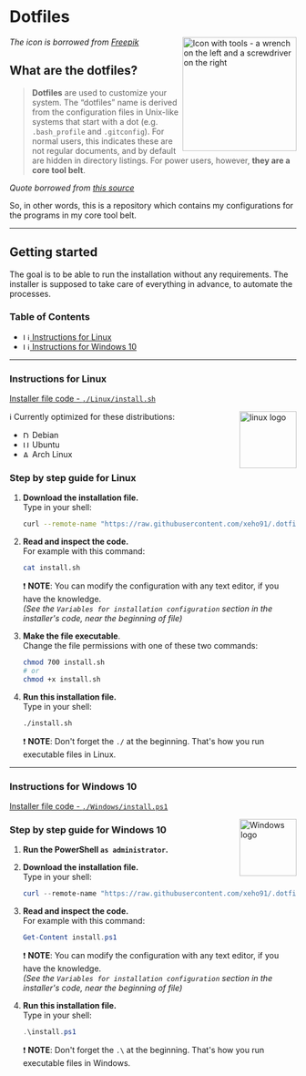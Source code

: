 # Dotfiles

<img alt="Icon with tools - a wrench on the left and a screwdriver on the right"
     height="200"
     align="right"
     src="https://www.flaticon.com/svg/static/icons/svg/682/682028.svg"
/>
_The icon is borrowed from [Freepik](http://www.freepik.com/)_

## What are the dotfiles?

> **Dotfiles** are used to customize your system.
> The “dotfiles” name is derived from the configuration files in Unix-like
> systems that start with a dot (e.g. `.bash_profile` and `.gitconfig`).
> For normal users, this indicates these are not regular documents,
> and by default are hidden in directory listings.
> For power users, however, **they are a core tool belt**.

_Quote borrowed from [this source]_

[this source]: https://medium.com/@webprolific/getting-started-with-dotfiles-43c3602fd789

So, in other words, this is a repository which contains my configurations for
the programs in my core tool belt.

---

## Getting started

The goal is to be able to run the installation without any requirements.
The installer is supposed to take care of everything in advance,
to automate the processes.

### Table of Contents

- [<img alt="Linux logo" height="12"
        src="https://upload.wikimedia.org/wikipedia/commons/3/3c/TuxFlat.svg"
  /> Instructions for Linux](#instructions-for-linux)
- [<img alt="Linux logo" height="12"
        src="https://upload.wikimedia.org/wikipedia/commons/4/48/Windows_logo_-_2012_%28dark_blue%29.svg"
  /> Instructions for Windows 10](#instructions-for-windows-10)

---

### Instructions for Linux

[Installer file code - `./Linux/install.sh`](./Linux/install.sh)

<img alt="linux logo"
     height="100"
     align="right"
     src="https://upload.wikimedia.org/wikipedia/commons/3/3c/tuxflat.svg"
/>

:information_source: Currently optimized for these distributions:

- <img alt="Debian logo" height="12"
       src="https://www.debian.org/logos/openlogo-nd.svg"
  /> Debian
- <img alt="Ubuntu logo" height="12"
       src="https://upload.wikimedia.org/wikipedia/commons/a/ab/Logo-ubuntu_cof-orange-hex.svg"
  /> Ubuntu
- <img alt="ArchLinux logo" height="12"
       src="https://upload.wikimedia.org/wikipedia/commons/a/a5/Archlinux-icon-crystal-64.svg"
  /> Arch Linux

### Step by step guide for Linux

1. **Download the installation file.**\
   Type in your shell:

   ```sh
   curl --remote-name "https://raw.githubusercontent.com/xeho91/.dotfiles/main/Linux/install.sh"
   ```

2. **Read and inspect the code.**\
   For example with this command:

   ```sh
   cat install.sh
   ```

   :exclamation: **NOTE**: You can modify the configuration with any text
   editor, if you have the knowledge.\
   _(See the `Variables for installation configuration` section in the
   installer's code, near the beginning of file)_

3. **Make the file executable**.\
   Change the file permissions with one of these two commands:

   ```sh
   chmod 700 install.sh
   # or
   chmod +x install.sh
   ```

4. **Run this installation file.**\
   Type in your shell:

   ```sh
   ./install.sh
   ```

   :exclamation: **NOTE**: Don't forget the `./` at the beginning.
   That's how you run executable files in Linux.

---

### Instructions for Windows 10

[Installer file code - `./Windows/install.ps1`](./Windows/install.ps1)

<img alt="Windows logo"
     height="100"
     align="right"
     src="https://upload.wikimedia.org/wikipedia/commons/4/48/Windows_logo_-_2012_%28dark_blue%29.svg"
/>

### Step by step guide for Windows 10

1. **Run the PowerShell `as administrator`.**
 
2. **Download the installation file.**\
   Type in your shell:

   ```powershell
   curl --remote-name "https://raw.githubusercontent.com/xeho91/.dotfiles/main/Windows/install.ps1"
   ```

3. **Read and inspect the code.**\
   For example with this command:

   ```powershell
   Get-Content install.ps1
   ```

   :exclamation: **NOTE**: You can modify the configuration with any text
   editor, if you have the knowledge.\
   _(See the `Variables for installation configuration` section in the
   installer's code, near the beginning of file)_

4. **Run this installation file.**\
   Type in your shell:

   ```powershell
   .\install.ps1
   ```

   :exclamation: **NOTE**: Don't forget the `.\` at the beginning.
   That's how you run executable files in Windows.
